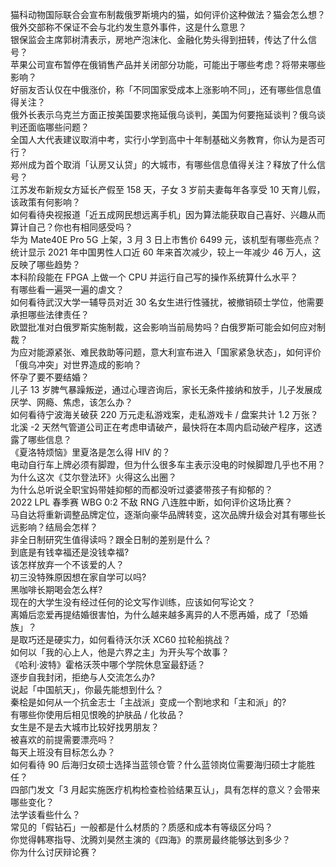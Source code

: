 猫科动物国际联合会宣布制裁俄罗斯境内的猫，如何评价这种做法？猫会怎么想？  
俄外交部称不保证不会与北约发生意外事件，这是什么意思？  
银保监会主席郭树清表示，房地产泡沫化、金融化势头得到扭转，传达了什么信号？  
苹果公司宣布暂停在俄销售产品并关闭部分功能，可能出于哪些考虑？将带来哪些影响？  
好丽友否认仅在中俄涨价，称「不同国家受成本上涨影响不同」，还有哪些信息值得关注？  
俄外长表示乌克兰方面正按美国要求拖延俄乌谈判，美国为何要拖延谈判？俄乌谈判还面临哪些问题？  
全国人大代表建议取消中考，实行小学到高中十年制基础义务教育，你认为是否可行？  
郑州成为首个取消「认房又认贷」的大城市，有哪些信息值得关注？释放了什么信号？  
江苏发布新规女方延长产假至 158 天，子女 3 岁前夫妻每年各享受 10 天育儿假，该政策有何影响？  
如何看待央视报道「近五成网民想远离手机」因为算法能获取自己喜好、兴趣从而算计自己？你也有相同感受吗？  
华为 Mate40E Pro 5G 上架，3 月 3 日上市售价 6499 元，该机型有哪些亮点？  
统计显示 2021 年中国男性人口近 60 年来首次减少，较上一年减少 46 万人，这反映了哪些趋势？  
本科阶段能在 FPGA 上做一个 CPU 并运行自己写的操作系统算什么水平？  
有哪些看一遍哭一遍的虐文？  
如何看待武汉大学一辅导员对近 30 名女生进行性骚扰，被撤销硕士学位，他需要承担哪些法律责任？  
欧盟批准对白俄罗斯实施制裁，这会影响当前局势吗？白俄罗斯可能会如何应对制裁？  
为应对能源紧张、难民救助等问题，意大利宣布进入「国家紧急状态」，如何评价「俄乌冲突」对世界造成的影响？  
怀孕了要不要结婚？  
儿子 13 岁脾气暴躁叛逆，通过心理咨询后，家长无条件接纳和放手，儿子发展成厌学、网瘾、焦虑，该怎么办？  
如何看待宁波海关破获 220 万元走私游戏案，走私游戏卡 / 盘案共计 1.2 万张？  
北溪 -2 天然气管道公司正在考虑申请破产，最快将在本周内启动破产程序，这透露了哪些信息？  
《夏洛特烦恼》里夏洛是怎么得 HIV 的？  
电动自行车上牌必须有脚蹬，但为什么很多车主表示没电的时候脚蹬几乎也不用？  
为什么这次《艾尔登法环》火得这么出圈？  
为什么总听说全职宝妈带娃抑郁的而都没听过婆婆带孩子有抑郁的？  
2022 LPL 春季赛 WBG 0:2 不敌 RNG 八连胜中断，如何评价这场比赛？  
马自达将重新调整品牌定位，逐渐向豪华品牌转变，这次品牌升级会对其有哪些长远影响？结局会怎样？  
非全日制研究生值得读吗？跟全日制的差别是什么？  
到底是有钱幸福还是没钱幸福?  
该怎样放弃一个不该爱的人？  
初三没特殊原因想在家自学可以吗?  
黑咖啡长期喝会怎么样?  
现在的大学生没有经过任何的论文写作训练，应该如何写论文？  
离婚后恋爱再提结婚很害怕，为什么越来越多离异的人不愿再婚，成了「恐婚族」？  
是取巧还是硬实力，如何看待沃尔沃 XC60 拉轮船挑战？  
如何以「我的心上人，他是六界之主」为开头写个故事？  
《哈利·波特》霍格沃茨中哪个学院休息室最舒适？  
逐步自我封闭，拒绝与人交流怎么办?  
说起「中国航天」，你最先能想到什么？  
秦桧是如何从一个抗金志士「主战派」变成一个割地求和「主和派」的?  
有哪些你使用后相见恨晚的护肤品 / 化妆品？  
女生是不是去大城市比较好找男朋友？  
被喜欢的前提需要漂亮吗？  
每天上班没有目标怎么办？  
如何看待 90 后海归女硕士选择当蓝领仓管？什么蓝领岗位需要海归硕士才能胜任？  
四部门发文「3 月起实施医疗机构检查检验结果互认」，具有怎样的意义？会带来哪些变化？  
法学该看些什么？  
常见的「假钻石」一般都是什么材质的？质感和成本有等级区分吗？  
你觉得韩寒指导、沈腾刘昊然主演的《四海》的票房最终能够达到多少？  
你为什么讨厌辩论赛？  
